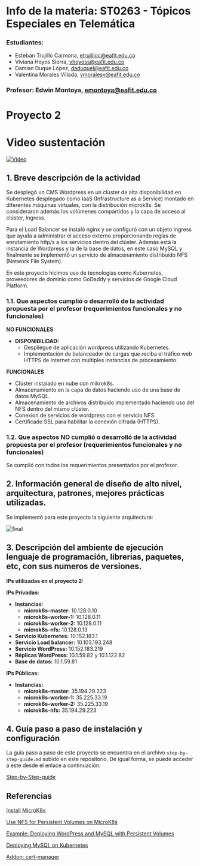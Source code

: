 # Info de la materia: ST0263 - Tópicos Especiales en Telemática

### Estudiantes:
  - Esteban Trujillo Carmona, etrujilloc@eafit.edu.co
  - Viviana Hoyos Sierra, vhoyoss@eafit.edu.co
  - Damian Duque López, daduquel@eafit.edu.co
  - Valentina Morales Villada, vmoralesv@eafit.edu.co

### Profesor: Edwin Montoya, emontoya@eafit.edu.co

# Proyecto 2 

# Video sustentación

[![Video](https://img.youtube.com/vi/6Vu73vi8l-g/0.jpg)](https://www.youtube.com/watch?v=6Vu73vi8l-g)

## 1. Breve descripción de la actividad

Se desplegó un CMS Wordpress en un clúster de alta disponibilidad en Kubernetes desplegado como IaaS (Infrastructure as a Service) montado en diferentes máquinas virtuales, con la distribución microk8s. Se consideraron además los volúmenes compartidos y la capa de acceso al clúster, Ingress.

Para el Load Balancer se instaló nginx y se configuró con un objeto Ingress que ayuda a administrar el acceso externo proporcionando reglas de enrutamiento http/s a los servicios dentro del clúster. Además está la instancia de Wordpress y la de la base de datos, en este caso MySQL y finalmente se implementó un servicio de almacenamiento distribuido NFS (Network File System).

En este proyecto hicimos uso de tecnologías como Kubernetes, proveedores de dominio como GoDaddy y servicios de Google Cloud Platform.
### 1.1. Que aspectos cumplió o desarrolló de la actividad propuesta por el profesor (requerimientos funcionales y no funcionales)

**NO FUNCIONALES**

-	**DISPONIBILIDAD:**
    -  Despliegue de aplicación wordpress utilizando Kubernetes.
    -  Implementación de balanceador de cargas que reciba el tráfico web HTTPS de Internet con múltiples instancias de procesamiento.
   

**FUNCIONALES**
- Clúster instalado en nube con mikrok8s.
- Almacenamiento en la capa de datos haciendo uso de una base de datos MySQL.
- Almacenamiento de archivos distribuido implementado haciendo uso del NFS dentro del mismo clúster.
- Conexion de servicios de wordpress con el servicio NFS.
- Certificado SSL para habilitar la conexión cifrada (HTTPS).



### 1.2. Que aspectos NO cumplió o desarrolló de la actividad propuesta por el profesor (requerimientos funcionales y no funcionales)

Se cumplió con todos los requerimientos presentados por el profesor.

## 2. Información general de diseño de alto nivel, arquitectura, patrones, mejores prácticas utilizadas.

Se implementó para este proyecto la siguiente arquitectura:

![final](https://github.com/EsteTruji/st0263-proyecto-2/assets/81714113/cd8fd171-5521-4053-a4de-90334a762d4c)


## 3. Descripción del ambiente de ejecución lenguaje de programación, librerias, paquetes, etc, con sus numeros de versiones.


**IPs utilizadas en el proyecto 2:**

**IPs Privadas:**
- **Instancias:**
  - **microk8s-master:** 10.128.0.10
  - **microk8s-worker-1:** 10.128.0.11
  - **microk8s-worker-2:** 10.128.0.11
  - **microk8s-nfs:** 10.128.0.13
- **Servicio Kubernetes:** 10.152.183.1
- **Servicio Load balancer:** 10.103.193.248
- **Servicio WordPress:** 10.152.183.219
- **Réplicas WordPress:** 10.1.59.82 y 10.1.122.82
- **Base de datos:** 10.1.59.81

**IPs Públicas:**
- **Instancias:**
  - **microk8s-master:** 35.194.29.223
  - **microk8s-worker-1:** 35.225.33.19
  - **microk8s-worker-2:** 35.225.33.19
  - **microk8s-nfs:** 35.194.29.223



## 4. Guía paso a paso de instalación y configuración

La guía paso a paso de este proyecto se encuentra en el archivo ```step-by-step-guide.md``` subido en este repositorio. De igual forma, se puede acceder a este desde el enlace a continuación:

[Step-by-Step-guide](https://github.com/EsteTruji/st0263-Proyecto-2/blob/main/step-by-step-guide.md)

## Referencias

[Install MicroK8s](https://microk8s.io/#install-microk8s)

[Use NFS for Persistent Volumes on MicroK8s](https://microk8s.io/docs/how-to-nfs)

[Example: Deploying WordPress and MySQL with Persistent Volumes](https://kubernetes.io/docs/tutorials/stateful-application/mysql-wordpress-persistent-volume/)

[Deploying MySQL on Kubernetes](https://medium.com/@midejoseph24/deploying-mysql-on-kubernetes-16758a42a746)

[Addon: cert-manager](https://microk8s.io/docs/addon-cert-manager)






